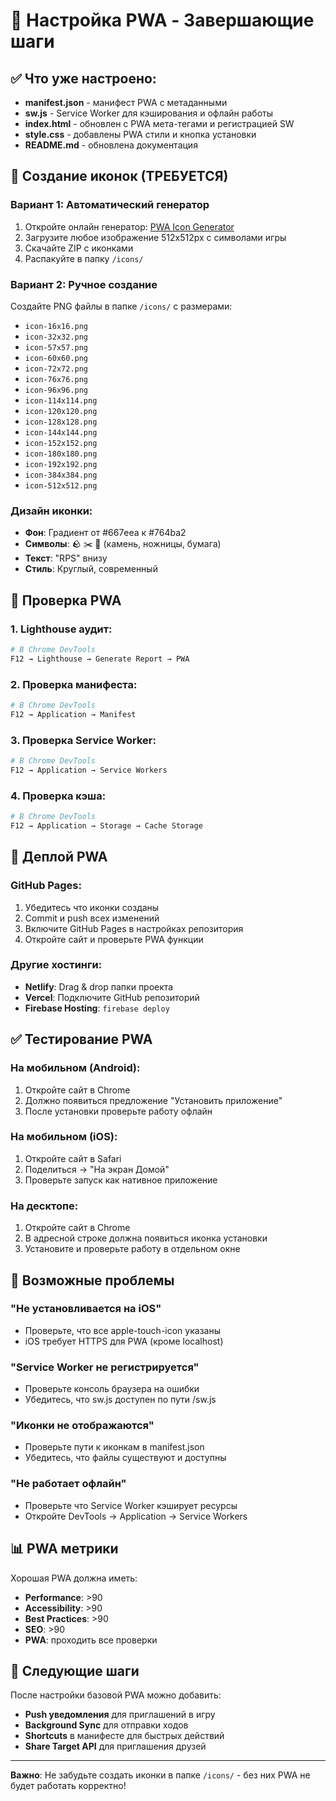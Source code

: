 # 📱 Настройка PWA - Завершающие шаги

## ✅ Что уже настроено:
- **manifest.json** - манифест PWA с метаданными
- **sw.js** - Service Worker для кэширования и офлайн работы
- **index.html** - обновлен с PWA мета-тегами и регистрацией SW
- **style.css** - добавлены PWA стили и кнопка установки
- **README.md** - обновлена документация

## 🎨 Создание иконок (ТРЕБУЕТСЯ)

### Вариант 1: Автоматический генератор
1. Откройте онлайн генератор: [PWA Icon Generator](https://www.pwabuilder.com/imageGenerator)
2. Загрузите любое изображение 512x512px с символами игры
3. Скачайте ZIP с иконками
4. Распакуйте в папку `/icons/`

### Вариант 2: Ручное создание
Создайте PNG файлы в папке `/icons/` с размерами:
- `icon-16x16.png`
- `icon-32x32.png`
- `icon-57x57.png`
- `icon-60x60.png`
- `icon-72x72.png`
- `icon-76x76.png`
- `icon-96x96.png`
- `icon-114x114.png`
- `icon-120x120.png`
- `icon-128x128.png`
- `icon-144x144.png`
- `icon-152x152.png`
- `icon-180x180.png`
- `icon-192x192.png`
- `icon-384x384.png`
- `icon-512x512.png`

### Дизайн иконки:
- **Фон**: Градиент от #667eea к #764ba2
- **Символы**: 🪨 ✂️ 📄 (камень, ножницы, бумага)
- **Текст**: "RPS" внизу
- **Стиль**: Круглый, современный

## 🔧 Проверка PWA

### 1. Lighthouse аудит:
```bash
# В Chrome DevTools
F12 → Lighthouse → Generate Report → PWA
```

### 2. Проверка манифеста:
```bash
# В Chrome DevTools
F12 → Application → Manifest
```

### 3. Проверка Service Worker:
```bash
# В Chrome DevTools
F12 → Application → Service Workers
```

### 4. Проверка кэша:
```bash
# В Chrome DevTools
F12 → Application → Storage → Cache Storage
```

## 🚀 Деплой PWA

### GitHub Pages:
1. Убедитесь что иконки созданы
2. Commit и push всех изменений
3. Включите GitHub Pages в настройках репозитория
4. Откройте сайт и проверьте PWA функции

### Другие хостинги:
- **Netlify**: Drag & drop папки проекта
- **Vercel**: Подключите GitHub репозиторий
- **Firebase Hosting**: `firebase deploy`

## ✅ Тестирование PWA

### На мобильном (Android):
1. Откройте сайт в Chrome
2. Должно появиться предложение "Установить приложение"
3. После установки проверьте работу офлайн

### На мобильном (iOS):
1. Откройте сайт в Safari
2. Поделиться → "На экран Домой"
3. Проверьте запуск как нативное приложение

### На десктопе:
1. Откройте сайт в Chrome
2. В адресной строке должна появиться иконка установки
3. Установите и проверьте работу в отдельном окне

## 🐛 Возможные проблемы

### "Не установливается на iOS"
- Проверьте, что все apple-touch-icon указаны
- iOS требует HTTPS для PWA (кроме localhost)

### "Service Worker не регистрируется"
- Проверьте консоль браузера на ошибки
- Убедитесь, что sw.js доступен по пути /sw.js

### "Иконки не отображаются"
- Проверьте пути к иконкам в manifest.json
- Убедитесь, что файлы существуют и доступны

### "Не работает офлайн"
- Проверьте что Service Worker кэширует ресурсы
- Откройте DevTools → Application → Service Workers

## 📊 PWA метрики

Хорошая PWA должна иметь:
- **Performance**: >90
- **Accessibility**: >90
- **Best Practices**: >90
- **SEO**: >90
- **PWA**: проходить все проверки

## 🎯 Следующие шаги

После настройки базовой PWA можно добавить:
- **Push уведомления** для приглашений в игру
- **Background Sync** для отправки ходов
- **Shortcuts** в манифесте для быстрых действий
- **Share Target API** для приглашения друзей

---

**Важно**: Не забудьте создать иконки в папке `/icons/` - без них PWA не будет работать корректно! 